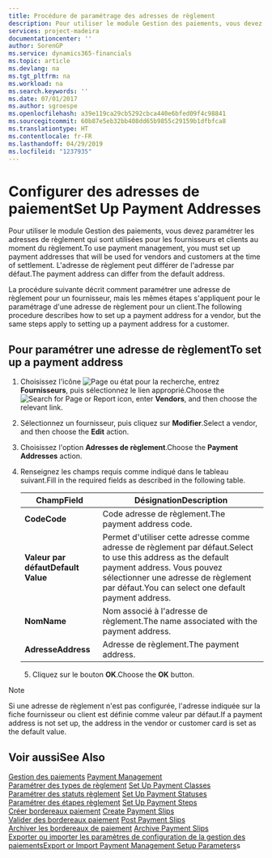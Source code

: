```yaml
---
title: Procédure de paramétrage des adresses de règlement
description: Pour utiliser le module Gestion des paiements, vous devez paramétrer les adresses de règlement qui sont utilisées pour les fournisseurs et clients au moment du règlement. L'adresse de règlement peut différer de l'adresse par défaut.
services: project-madeira
documentationcenter: ''
author: SorenGP
ms.service: dynamics365-financials
ms.topic: article
ms.devlang: na
ms.tgt_pltfrm: na
ms.workload: na
ms.search.keywords: ''
ms.date: 07/01/2017
ms.author: sgroespe
ms.openlocfilehash: a39e119ca29cb5292cbca440e6bfed09f4c98841
ms.sourcegitcommit: 60b87e5eb32bb408dd65b9855c29159b1dfbfca8
ms.translationtype: HT
ms.contentlocale: fr-FR
ms.lasthandoff: 04/29/2019
ms.locfileid: "1237935"
---
```

# <a name="set-up-payment-addresses"></a><span data-ttu-id="27bd2-104">Configurer des adresses de paiement</span><span class="sxs-lookup"><span data-stu-id="27bd2-104">Set Up Payment Addresses</span></span>
<span data-ttu-id="27bd2-105">Pour utiliser le module Gestion des paiements, vous devez paramétrer les adresses de règlement qui sont utilisées pour les fournisseurs et clients au moment du règlement.</span><span class="sxs-lookup"><span data-stu-id="27bd2-105">To use payment management, you must set up payment addresses that will be used for vendors and customers at the time of settlement.</span></span> <span data-ttu-id="27bd2-106">L'adresse de règlement peut différer de l'adresse par défaut.</span><span class="sxs-lookup"><span data-stu-id="27bd2-106">The payment address can differ from the default address.</span></span>  

<span data-ttu-id="27bd2-107">La procédure suivante décrit comment paramétrer une adresse de règlement pour un fournisseur, mais les mêmes étapes s'appliquent pour le paramétrage d'une adresse de règlement pour un client.</span><span class="sxs-lookup"><span data-stu-id="27bd2-107">The following procedure describes how to set up a payment address for a vendor, but the same steps apply to setting up a payment address for a customer.</span></span>  

## <a name="to-set-up-a-payment-address"></a><span data-ttu-id="27bd2-108">Pour paramétrer une adresse de règlement</span><span class="sxs-lookup"><span data-stu-id="27bd2-108">To set up a payment address</span></span>  
1.  <span data-ttu-id="27bd2-109">Choisissez l'icône ![Page ou état pour la recherche](../../media/ui-search/search_small.png "Page ou état pour la recherche"), entrez **Fournisseurs**, puis sélectionnez le lien approprié.</span><span class="sxs-lookup"><span data-stu-id="27bd2-109">Choose the ![Search for Page or Report](../../media/ui-search/search_small.png "Search for Page or Report icon") icon, enter **Vendors**, and then choose the relevant link.</span></span>  
2.  <span data-ttu-id="27bd2-110">Sélectionnez un fournisseur, puis cliquez sur **Modifier**.</span><span class="sxs-lookup"><span data-stu-id="27bd2-110">Select a vendor, and then choose the **Edit** action.</span></span>  
3.  <span data-ttu-id="27bd2-111">Choisissez l'option **Adresses de règlement**.</span><span class="sxs-lookup"><span data-stu-id="27bd2-111">Choose the **Payment Addresses** action.</span></span>  
4.  <span data-ttu-id="27bd2-112">Renseignez les champs requis comme indiqué dans le tableau suivant.</span><span class="sxs-lookup"><span data-stu-id="27bd2-112">Fill in the required fields as described in the following table.</span></span>  

    |<span data-ttu-id="27bd2-113">Champ</span><span class="sxs-lookup"><span data-stu-id="27bd2-113">Field</span></span>|<span data-ttu-id="27bd2-114">Désignation</span><span class="sxs-lookup"><span data-stu-id="27bd2-114">Description</span></span>|  
    |---------------------------------|---------------------------------------|  
    |<span data-ttu-id="27bd2-115">**Code**</span><span class="sxs-lookup"><span data-stu-id="27bd2-115">**Code**</span></span>|<span data-ttu-id="27bd2-116">Code adresse de règlement.</span><span class="sxs-lookup"><span data-stu-id="27bd2-116">The payment address code.</span></span>|  
    |<span data-ttu-id="27bd2-117">**Valeur par défaut**</span><span class="sxs-lookup"><span data-stu-id="27bd2-117">**Default Value**</span></span>|<span data-ttu-id="27bd2-118">Permet d'utiliser cette adresse comme adresse de règlement par défaut.</span><span class="sxs-lookup"><span data-stu-id="27bd2-118">Select to use this address as the default payment address.</span></span> <span data-ttu-id="27bd2-119">Vous pouvez sélectionner une adresse de règlement par défaut.</span><span class="sxs-lookup"><span data-stu-id="27bd2-119">You can select one default payment address.</span></span>|  
    |<span data-ttu-id="27bd2-120">**Nom**</span><span class="sxs-lookup"><span data-stu-id="27bd2-120">**Name**</span></span>|<span data-ttu-id="27bd2-121">Nom associé à l'adresse de règlement.</span><span class="sxs-lookup"><span data-stu-id="27bd2-121">The name associated with the payment address.</span></span>|  
    |<span data-ttu-id="27bd2-122">**Adresse**</span><span class="sxs-lookup"><span data-stu-id="27bd2-122">**Address**</span></span>|<span data-ttu-id="27bd2-123">Adresse de règlement.</span><span class="sxs-lookup"><span data-stu-id="27bd2-123">The payment address.</span></span>|  

    5.  <span data-ttu-id="27bd2-124">Cliquez sur le bouton **OK**.</span><span class="sxs-lookup"><span data-stu-id="27bd2-124">Choose the **OK** button.</span></span>  

> [!NOTE]  
>  <span data-ttu-id="27bd2-125">Si une adresse de règlement n'est pas configurée, l'adresse indiquée sur la fiche fournisseur ou client est définie comme valeur par défaut.</span><span class="sxs-lookup"><span data-stu-id="27bd2-125">If a payment address is not set up, the address in the vendor or customer card is set as the default value.</span></span>  

## <a name="see-also"></a><span data-ttu-id="27bd2-126">Voir aussi</span><span class="sxs-lookup"><span data-stu-id="27bd2-126">See Also</span></span>  
 <span data-ttu-id="27bd2-127">[Gestion des paiements](payment-management.md) </span><span class="sxs-lookup"><span data-stu-id="27bd2-127">[Payment Management](payment-management.md) </span></span>  
 <span data-ttu-id="27bd2-128">[Paramétrer des types de règlement](how-to-set-up-payment-classes.md) </span><span class="sxs-lookup"><span data-stu-id="27bd2-128">[Set Up Payment Classes](how-to-set-up-payment-classes.md) </span></span>  
 <span data-ttu-id="27bd2-129">[Paramétrer des statuts règlement](how-to-set-up-payment-statuses.md) </span><span class="sxs-lookup"><span data-stu-id="27bd2-129">[Set Up Payment Statuses](how-to-set-up-payment-statuses.md) </span></span>  
 <span data-ttu-id="27bd2-130">[Paramétrer des étapes règlement](how-to-set-up-payment-steps.md) </span><span class="sxs-lookup"><span data-stu-id="27bd2-130">[Set Up Payment Steps](how-to-set-up-payment-steps.md) </span></span>  
 <span data-ttu-id="27bd2-131">[Créer bordereaux paiement](how-to-create-payment-slips.md) </span><span class="sxs-lookup"><span data-stu-id="27bd2-131">[Create Payment Slips](how-to-create-payment-slips.md) </span></span>  
 <span data-ttu-id="27bd2-132">[Valider des bordereaux paiement](how-to-post-payment-slips.md) </span><span class="sxs-lookup"><span data-stu-id="27bd2-132">[Post Payment Slips](how-to-post-payment-slips.md) </span></span>  
 <span data-ttu-id="27bd2-133">[Archiver les bordereaux de paiement](how-to-archive-payment-slips.md) </span><span class="sxs-lookup"><span data-stu-id="27bd2-133">[Archive Payment Slips](how-to-archive-payment-slips.md) </span></span>  
 <span data-ttu-id="27bd2-134">[Exporter ou importer les paramètres de configuration de la gestion des paiements](how-to-export-or-import-payment-management-setup-parameters.md)</span><span class="sxs-lookup"><span data-stu-id="27bd2-134">[Export or Import Payment Management Setup Parameters](how-to-export-or-import-payment-management-setup-parameters.md)s</span></span>
